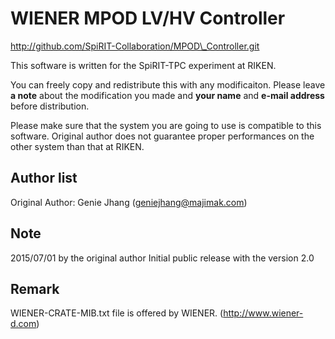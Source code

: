 WIENER MPOD LV/HV Controller
============================

http://github.com/SpiRIT-Collaboration/MPOD\_Controller.git

This software is written for the SpiRIT-TPC experiment at RIKEN.

You can freely copy and redistribute this with any modificaiton.
Please leave **a note** about the modification you made and **your name** and **e-mail address** before distribution.

Please make sure that the system you are going to use is compatible to this software. Original author does not guarantee proper performances on the other system than that at RIKEN.

Author list
-----------

Original Author: Genie Jhang (geniejhang@majimak.com)

Note
----
2015/07/01 by the original author
Initial public release with the version 2.0

Remark
------
WIENER-CRATE-MIB.txt file is offered by WIENER. (http://www.wiener-d.com)
